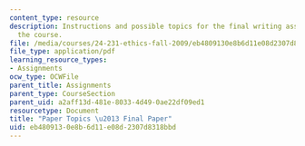 ```yaml
---
content_type: resource
description: Instructions and possible topics for the final writing assignment of
  the course.
file: /media/courses/24-231-ethics-fall-2009/eb4809130e8b6d11e08d2307d8318bbd_MIT24_231F09_paper4.pdf
file_type: application/pdf
learning_resource_types:
- Assignments
ocw_type: OCWFile
parent_title: Assignments
parent_type: CourseSection
parent_uid: a2aff13d-481e-8033-4d49-0ae22df09ed1
resourcetype: Document
title: "Paper Topics \u2013 Final Paper"
uid: eb480913-0e8b-6d11-e08d-2307d8318bbd
---
```

